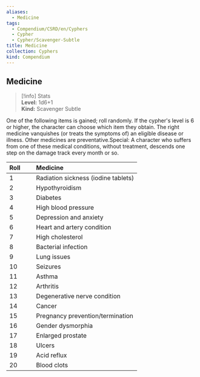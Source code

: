 ```yaml
---
aliases:
  - Medicine
tags:
  - Compendium/CSRD/en/Cyphers
  - Cypher
  - Cypher/Scavenger-Subtle
title: Medicine
collection: Cyphers
kind: Compendium
---
```

## Medicine  
>[!info] Stats  
> **Level:** 1d6+1  
> **Kind:** Scavenger Subtle
  
One of the following items is gained; roll randomly. If the cypher's level is 6 or higher, the character can choose which item they obtain. The right medicine vanquishes (or treats the symptoms of) an eligible disease or illness. Other medicines are preventative.Special: A character who suffers from one of these medical conditions, without treatment, descends one step on the damage track every month or so.  

|  Roll &nbsp; &nbsp; &nbsp; | Medicine  |  
| ------------- | :----------- |  
| 1 | Radiation sickness (iodine tablets) |  
| 2 | Hypothyroidism |  
| 3 | Diabetes |  
| 4 | High blood pressure |  
| 5 | Depression and anxiety |  
| 6 | Heart and artery condition |  
| 7 | High cholesterol |  
| 8 | Bacterial infection |  
| 9 | Lung issues |  
| 10 | Seizures |  
| 11 | Asthma |  
| 12 | Arthritis |  
| 13 | Degenerative nerve condition |  
| 14 | Cancer |  
| 15 | Pregnancy prevention/termination |  
| 16 | Gender dysmorphia |  
| 17 | Enlarged prostate |  
| 18 | Ulcers |  
| 19 | Acid reflux |  
| 20 | Blood clots |